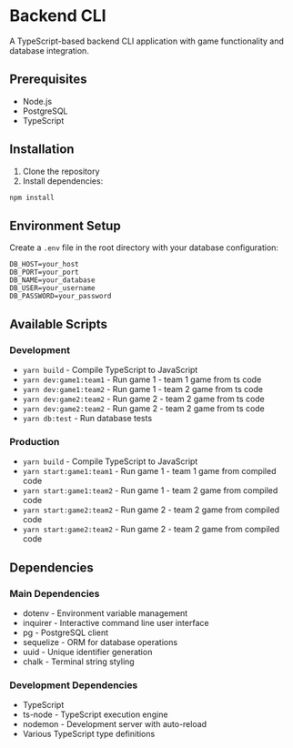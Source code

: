 # Backend CLI

A TypeScript-based backend CLI application with game functionality and database integration.

## Prerequisites

- Node.js
- PostgreSQL
- TypeScript

## Installation

1. Clone the repository
2. Install dependencies:
```bash
npm install
```

## Environment Setup

Create a `.env` file in the root directory with your database configuration:
```env
DB_HOST=your_host
DB_PORT=your_port
DB_NAME=your_database
DB_USER=your_username
DB_PASSWORD=your_password
```

## Available Scripts

### Development
- `yarn build` - Compile TypeScript to JavaScript
- `yarn dev:game1:team1` - Run game 1 - team 1 game from ts code
- `yarn dev:game1:team2` - Run game 1 - team 2 game from ts code
- `yarn dev:game2:team2` - Run game 2 - team 2 game from ts code
- `yarn dev:game2:team2` - Run game 2 - team 2 game from ts code
- `yarn db:test` - Run database tests

### Production
- `yarn build` - Compile TypeScript to JavaScript
- `yarn start:game1:team1` - Run game 1 - team 1 game from compiled code
- `yarn start:game1:team2` - Run game 1 - team 2 game from compiled code
- `yarn start:game2:team2` - Run game 2 - team 2 game from compiled code
- `yarn start:game2:team2` - Run game 2 - team 2 game from compiled code

## Dependencies

### Main Dependencies
- dotenv - Environment variable management
- inquirer - Interactive command line user interface
- pg - PostgreSQL client
- sequelize - ORM for database operations
- uuid - Unique identifier generation
- chalk - Terminal string styling

### Development Dependencies
- TypeScript
- ts-node - TypeScript execution engine
- nodemon - Development server with auto-reload
- Various TypeScript type definitions